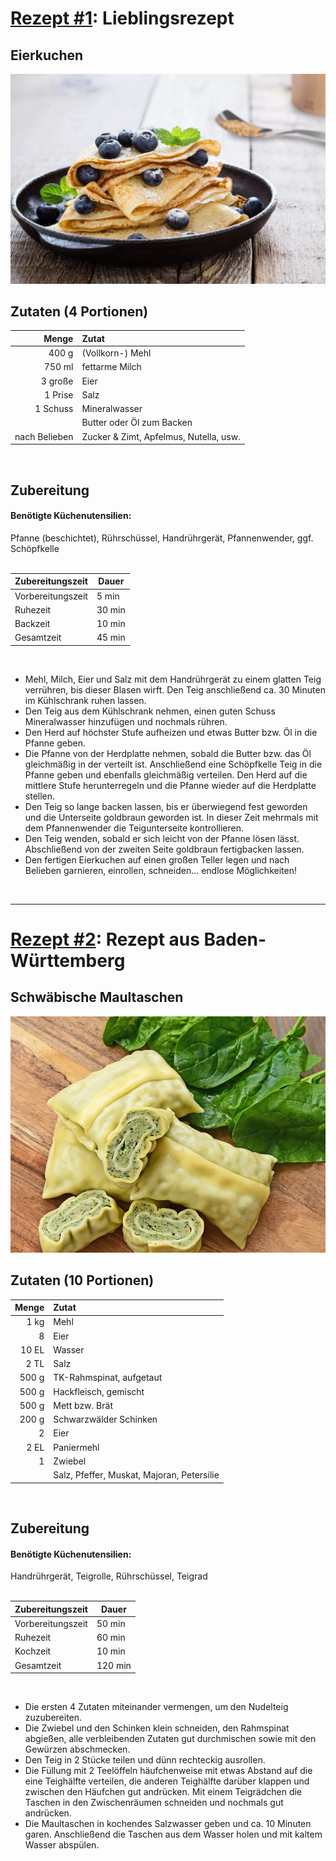 #  [Rezept #1](https://www.chefkoch.de/rezepte/1208161226570428/Der-perfekte-Pfannkuchen-gelingt-einfach-immer.html "Rezept #1"): Lieblingsrezept

## Eierkuchen

![Ein sehr ästhetisches Eierkuchenbild](eierkuchen.png)

## Zutaten (4 Portionen)

| Menge | Zutat |
|-:|:-|
| 400 g | (Vollkorn-) Mehl |
| 750 ml | fettarme Milch |
| 3 große | Eier |
| 1 Prise | Salz |
| 1 Schuss | Mineralwasser |
| | Butter oder Öl zum Backen |
| nach Belieben | Zucker & Zimt, Apfelmus, Nutella, usw.
<br>

## Zubereitung

#### Benötigte Küchenutensilien:
Pfanne (beschichtet), Rührschüssel, Handrührgerät, Pfannenwender, ggf. Schöpfkelle
<br>
<br>

| Zubereitungszeit | Dauer |
|-|-|
| Vorbereitungszeit | 5 min |
| Ruhezeit | 30 min |
| Backzeit | 10 min |
| Gesamtzeit | 45 min |
<br>

- Mehl, Milch, Eier und Salz mit dem Handrührgerät zu einem glatten Teig verrühren, bis dieser Blasen wirft. Den Teig anschließend ca. 30 Minuten im Kühlschrank ruhen lassen.
- Den Teig aus dem Kühlschrank nehmen, einen guten Schuss Mineralwasser hinzufügen und nochmals rühren.
- Den Herd auf höchster Stufe aufheizen und etwas Butter bzw. Öl in die Pfanne geben.
- Die Pfanne von der Herdplatte nehmen, sobald die Butter bzw. das Öl gleichmäßig in der verteilt ist. Anschließend eine Schöpfkelle Teig in die Pfanne geben und ebenfalls gleichmäßig verteilen. Den Herd auf die mittlere Stufe herunterregeln und die Pfanne wieder auf die Herdplatte stellen.
- Den Teig so lange backen lassen, bis er überwiegend fest geworden und die Unterseite goldbraun geworden ist. In dieser Zeit mehrmals mit dem Pfannenwender die Teigunterseite kontrollieren.
- Den Teig wenden, sobald er sich leicht von der Pfanne lösen lässt. Abschließend von der zweiten Seite goldbraun fertigbacken lassen.
- Den fertigen Eierkuchen auf einen großen Teller legen und nach Belieben garnieren, einrollen, schneiden... endlose Möglichkeiten!
<br>

---

# [Rezept #2](https://www.chefkoch.de/rezepte/416391132046424/Maultaschen.html "Rezept #2"): Rezept aus Baden-Württemberg

## Schwäbische Maultaschen

![Ein sehr ästhetisches Maultaschenbild](maultaschen.jpg)

## Zutaten (10 Portionen)

| Menge | Zutat |
|-:|:-|
| 1 kg | Mehl |
| 8 | Eier |
| 10 EL | Wasser |
| 2 TL | Salz |
| 500 g | TK-Rahmspinat, aufgetaut |
| 500 g | Hackfleisch, gemischt |
| 500 g | Mett bzw. Brät |
| 200 g | Schwarzwälder Schinken |
| 2 | Eier |
| 2 EL | Paniermehl |
| 1 | Zwiebel |
| | Salz, Pfeffer, Muskat, Majoran, Petersilie
<br>

## Zubereitung

#### Benötigte Küchenutensilien:
Handrührgerät, Teigrolle, Rührschüssel, Teigrad
<br>
<br>

| Zubereitungszeit | Dauer |
|-|-|
| Vorbereitungszeit | 50 min |
| Ruhezeit | 60 min |
| Kochzeit | 10 min |
| Gesamtzeit | 120 min |
<br>

- Die ersten 4 Zutaten miteinander vermengen, um den Nudelteig zuzubereiten.
- Die Zwiebel und den Schinken klein schneiden, den Rahmspinat abgießen, alle verbleibenden Zutaten gut durchmischen sowie mit den Gewürzen abschmecken.
- Den Teig in 2 Stücke teilen und dünn rechteckig ausrollen.
- Die Füllung mit 2 Teelöffeln häufchenweise mit etwas Abstand auf die eine Teighälfte verteilen, die anderen Teighälfte darüber klappen und zwischen den Häufchen gut andrücken. Mit einem Teigrädchen die Taschen in den Zwischenräumen schneiden und nochmals gut andrücken.
- Die Maultaschen in kochendes Salzwasser geben und ca. 10 Minuten garen. Anschließend die Taschen aus dem Wasser holen und mit kaltem Wasser abspülen.